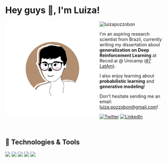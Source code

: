 <h1 align="left">Hey guys 👋, I'm Luiza!</h1>

<img src="luiza_badge.png" align="left" width="300px"/>
<p align="left"> <img src="https://komarev.com/ghpvc/?username=luizapozzobon&label=Profile%20views&color=0e75b6&style=flat" alt="luizapozzobon" /> </p>


I'm an aspiring research scientist from Brazil, currently writing my dissertation about **generalization on Deep Reinforcement Learning** at Recod.ai @ Unicamp ([#7 LatAm](https://www.topuniversities.com/universities/universidade-estadual-de-campinas-unicamp)). 

I also enjoy learning about **probabilistic learning** and **generative modeling**!

Don't hesitate sending me an email: luiza.pozzobon@gmail.com!

[![Twitter][1.2]][1] [![LinkedIn][2.2]][2]

[1.2]: http://i.imgur.com/wWzX9uB.png (twitter icon without padding)
[2.2]: https://raw.githubusercontent.com/MartinHeinz/MartinHeinz/master/linkedin-3-16.png (LinkedIn icon without padding)

[1]: https://twitter.com/lulupozz
[2]: https://www.linkedin.com/in/luizapozzobon/

<br clear="left"/>

## 🔧 Technologies & Tools
![](https://img.shields.io/badge/OS-Linux-informational?style=flat&logo=linux&logoColor=white&color=2bbc8a)
![](https://img.shields.io/badge/Code-Python-informational?style=flat&logo=python&logoColor=white&color=2bbc8a)
![](https://img.shields.io/badge/Code-Tensorflow-informational?style=flat&logo=tensorflow&logoColor=white&color=2bbc8a)
![](https://img.shields.io/badge/Code-Pytorch-informational?style=flat&logo=pytorch&logoColor=white&color=2bbc8a)
![](https://img.shields.io/badge/Tools-Docker-informational?style=flat&logo=docker&logoColor=white&color=2bbc8a)
